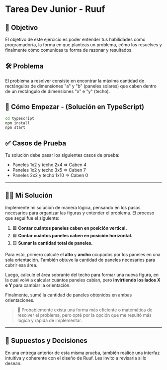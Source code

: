 # Tarea Dev Junior - Ruuf

## 🎯 Objetivo

El objetivo de este ejercicio es poder entender tus habilidades como programador/a, la forma en que planteas un problema, cómo los resuelves y finalmente cómo comunicas tu forma de razonar y resultados.

## 🛠️ Problema

El problema a resolver consiste en encontrar la máxima cantidad de rectángulos de dimensiones "a" y "b" (paneles solares) que caben dentro de un rectángulo de dimensiones "x" e "y" (techo).

## 🚀 Cómo Empezar - (Solución en TypeScript)
```bash
cd typescript
npm install
npm start
```

## ✅ Casos de Prueba

Tu solución debe pasar los siguientes casos de prueba:
- Paneles 1x2 y techo 2x4 ⇒ Caben 4
- Paneles 1x2 y techo 3x5 ⇒ Caben 7
- Paneles 2x2 y techo 1x10 ⇒ Caben 0

---

## 🧠💡 Mi Solución

Implementé mi solución de manera lógica, pensando en los pasos necesarios para organizar las figuras y entender el problema. El proceso que seguí fue el siguiente:

1. 🟩 **Contar cuántos paneles caben en posición vertical.**
2. 🟦 **Contar cuántos paneles caben en posición horizontal.**
3. 🟨 **Sumar la cantidad total de paneles.**

Para esto, primero calculé el **alto** y **ancho** ocupados por los paneles en una sola orientación. También obtuve la cantidad de paneles necesarios para cubrir esa área.

Luego, calculé el área sobrante del techo para formar una nueva figura, en la cual volví a calcular cuántos paneles cabían, pero **invirtiendo los lados X e Y** para cambiar la orientación.

Finalmente, sumé la cantidad de paneles obtenidos en ambas orientaciones. 

> 🎲 Probablemente exista una forma más eficiente o matemática de resolver el problema, pero opté por la opción que me resultó más lógica y rápida de implementar.

---

## 🤔 Supuestos y Decisiones

En una entrega anterior de esta misma prueba, también realicé una interfaz intuitiva y coherente con el diseño de Ruuf. Les invito a revisarla si lo desean.